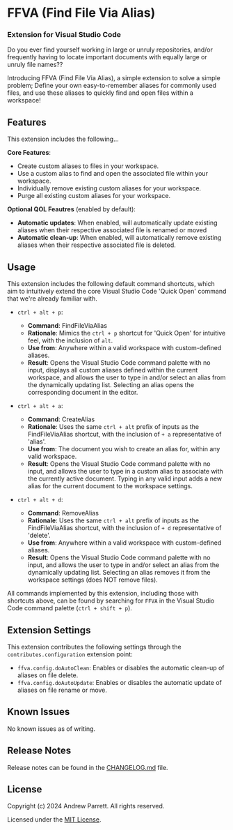 # FFVA (Find File Via Alias)
### Extension for Visual Studio Code
Do you ever find yourself working in large or unruly repositories, and/or frequently having to locate important documents with equally large or unruly file names?? 

Introducing FFVA (Find File Via Alias), a simple extension to solve a simple problem; Define your own easy-to-remember aliases for commonly used files,
and use these aliases to quickly find and open files within a workspace!


## Features
This extension includes the following...

**Core Features**:
* Create custom aliases to files in your workspace.
* Use a custom alias to find and open the associated file within your workspace.
* Individually remove existing custom aliases for your workspace.
* Purge all existing custom aliases for your workspace.


**Optional QOL Feautres** (enabled by default):
* **Automatic updates**: When enabled, will automatically update existing aliases when their respective associated file is renamed or moved
* **Automatic clean-up**: When enabled, will automatically remove existing aliases when their respective associated file is deleted.

## Usage
This extension includes the following default command shortcuts, which aim to intuitively extend the core Visual Studio Code 'Quick Open' command that we're already familiar with.

* `ctrl + alt + p`:
  * **Command**: FindFileViaAlias
  * **Rationale**: Mimics the `ctrl + p` shortcut for 'Quick Open' for intuitive feel, with the inclusion of `alt`.
  * **Use from**: Anywhere within a valid workspace with custom-defined aliases.
  * **Result**: Opens the Visual Studio Code command palette with no input, displays all custom aliases defined within the current workspace, and allows the user to type in and/or select an alias from the dynamically updating list. Selecting an alias opens the corresponding document in the editor.
 
* `ctrl + alt + a`:
  * **Command**: CreateAlias
  * **Rationale**: Uses the same `ctrl + alt` prefix of inputs as the FindFileViaAlias shortcut, with the inclusion of `+ a` representative of 'alias'.
  * **Use from**: The document you wish to create an alias for, within any valid workspace.
  * **Result**: Opens the Visual Studio Code command palette with no input, and allows the user to type in a custom alias to associate with the currently active document. Typing in any valid input adds a new alias for the current document to the workspace settings.

 
* `ctrl + alt + d`:
  * **Command**: RemoveAlias
  * **Rationale**: Uses the same `ctrl + alt` prefix of inputs as the FindFileViaAlias shortcut, with the inclusion of `+ d` representative of 'delete'.
  * **Use from**: Anywhere within a valid workspace with custom-defined aliases.
  * **Result**: Opens the Visual Studio Code command palette with no input, and allows the user to type in and/or select an alias from the dynamically updating list. Selecting an alias removes it from the workspace settings (does NOT remove files). 

All commands implemented by this extension, including those with shortcuts above, can be found by searching for `FFVA` in the Visual Studio Code command palette (`ctrl + shift + p`).


## Extension Settings
This extension contributes the following settings through the `contributes.configuration` extension point:

* `ffva.config.doAutoClean`: Enables or disables the automatic clean-up of aliases on file delete.
* `ffva.config.doAutoUpdate`: Enables or disables the automatic update of aliases on file rename or move.


## Known Issues
No known issues as of writing.


## Release Notes
Release notes can be found in the [CHANGELOG.md](CHANGELOG.md) file.


## License
Copyright (c) 2024 Andrew Parrett. All rights reserved.

Licensed under the [MIT License](https://github.com/andyp-22/ffva/blob/main/LICENSE).
